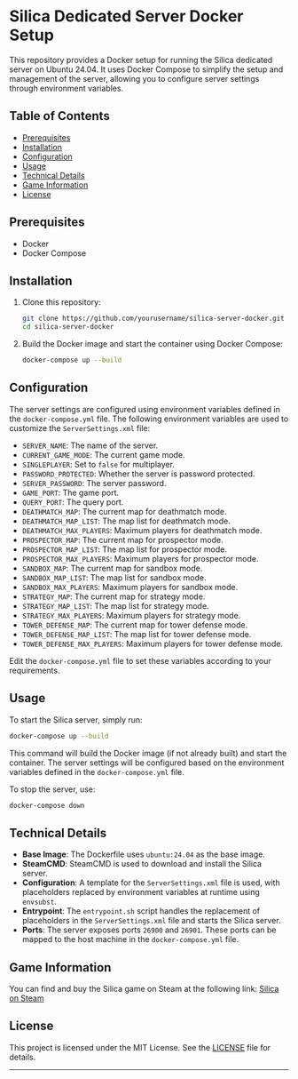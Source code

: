 # Silica Dedicated Server Docker Setup

This repository provides a Docker setup for running the Silica dedicated server on Ubuntu 24.04. It uses Docker Compose to simplify the setup and management of the server, allowing you to configure server settings through environment variables.

## Table of Contents

- [Prerequisites](#prerequisites)
- [Installation](#installation)
- [Configuration](#configuration)
- [Usage](#usage)
- [Technical Details](#technical-details)
- [Game Information](#game-information)
- [License](#license)

## Prerequisites

- Docker
- Docker Compose

## Installation

1. Clone this repository:
    ```sh
    git clone https://github.com/yourusername/silica-server-docker.git
    cd silica-server-docker
    ```

2. Build the Docker image and start the container using Docker Compose:
    ```sh
    docker-compose up --build
    ```

## Configuration

The server settings are configured using environment variables defined in the `docker-compose.yml` file. The following environment variables are used to customize the `ServerSettings.xml` file:

- `SERVER_NAME`: The name of the server.
- `CURRENT_GAME_MODE`: The current game mode.
- `SINGLEPLAYER`: Set to `false` for multiplayer.
- `PASSWORD_PROTECTED`: Whether the server is password protected.
- `SERVER_PASSWORD`: The server password.
- `GAME_PORT`: The game port.
- `QUERY_PORT`: The query port.
- `DEATHMATCH_MAP`: The current map for deathmatch mode.
- `DEATHMATCH_MAP_LIST`: The map list for deathmatch mode.
- `DEATHMATCH_MAX_PLAYERS`: Maximum players for deathmatch mode.
- `PROSPECTOR_MAP`: The current map for prospector mode.
- `PROSPECTOR_MAP_LIST`: The map list for prospector mode.
- `PROSPECTOR_MAX_PLAYERS`: Maximum players for prospector mode.
- `SANDBOX_MAP`: The current map for sandbox mode.
- `SANDBOX_MAP_LIST`: The map list for sandbox mode.
- `SANDBOX_MAX_PLAYERS`: Maximum players for sandbox mode.
- `STRATEGY_MAP`: The current map for strategy mode.
- `STRATEGY_MAP_LIST`: The map list for strategy mode.
- `STRATEGY_MAX_PLAYERS`: Maximum players for strategy mode.
- `TOWER_DEFENSE_MAP`: The current map for tower defense mode.
- `TOWER_DEFENSE_MAP_LIST`: The map list for tower defense mode.
- `TOWER_DEFENSE_MAX_PLAYERS`: Maximum players for tower defense mode.

Edit the `docker-compose.yml` file to set these variables according to your requirements.

## Usage

To start the Silica server, simply run:

```sh
docker-compose up --build
```

This command will build the Docker image (if not already built) and start the container. The server settings will be configured based on the environment variables defined in the `docker-compose.yml` file.

To stop the server, use:

```sh
docker-compose down
```

## Technical Details

- **Base Image**: The Dockerfile uses `ubuntu:24.04` as the base image.
- **SteamCMD**: SteamCMD is used to download and install the Silica server.
- **Configuration**: A template for the `ServerSettings.xml` file is used, with placeholders replaced by environment variables at runtime using `envsubst`.
- **Entrypoint**: The `entrypoint.sh` script handles the replacement of placeholders in the `ServerSettings.xml` file and starts the Silica server.
- **Ports**: The server exposes ports `26900` and `26901`. These ports can be mapped to the host machine in the `docker-compose.yml` file.

## Game Information

You can find and buy the Silica game on Steam at the following link: [Silica on Steam](https://store.steampowered.com/app/1494420/Silica/)

## License

This project is licensed under the MIT License. See the [LICENSE](LICENSE) file for details.

---
